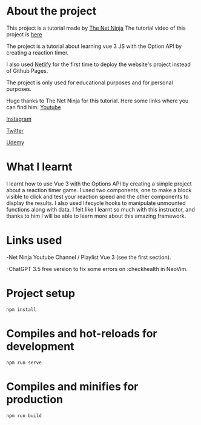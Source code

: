 # About the project
This project is a tutorial made by [The Net Ninja](https://www.youtube.com/playlist?list=PL4cUxeGkcC9hYYGbV60Vq3IXYNfDk8At1)
The tutorial video of this project is [here](https://youtu.be/bc6czIBLKTg)

The project is a tutorial about learning vue 3 JS with the Option API by creating
a reaction timer.

I also used [Netlify](https://www.netlify.com/) for the first time to deploy
the website's project instead of Github Pages. 

The project is only used for educational purposes and for personal purposes.

Huge thanks to The Net Ninja for this tutorial. 
Here some links where you can find him:
[Youtube](https://www.youtube.com/@NetNinja)

[Instagram](https://www.instagram.com/thenetninja/)

[Twitter](https://twitter.com/thenetninjauk)

[Udemy](https://www.udemy.com/user/47fd83f6-5e4a-4e87-a0f0-519ac51f91b6/)


# What I learnt 

I learnt how to use Vue 3 with the Options API by creating a simple project
about a reaction timer game. I used two components, one to make a block visible
to click and test your reaction speed and the other components to display the 
results.
I also used lifecycle hooks to manipulate unmounted functions along with data.
I felt like I learnt so much with this instructor, and thanks to him I will be
able to learn more about this amazing framework.


# Links used 
-Net Ninja Youtube Channel / Playlist Vue 3 (see the first section).

-ChatGPT 3.5 free version to fix some errors on :checkhealth in NeoVim.


# Project setup

`npm install`

# Compiles and hot-reloads for development 

`npm run serve`

# Compiles and minifies for production 

`npm run build`


